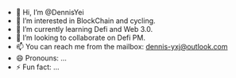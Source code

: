 - 👋 Hi, I’m @DennisYei
- 👀 I’m interested in BlockChain and cycling.
- 🌱 I’m currently learning Defi and Web 3.0.
- 💞️ I’m looking to collaborate on Defi PM.
- 📫 You can reach me from the mailbox: dennis-yxj@outlook.com
- 😄 Pronouns: ...
- ⚡ Fun fact: ...

<!---
DennisYei/DennisYei is a ✨ special ✨ repository because its `README.md` (this file) appears on your GitHub profile.
You can click the Preview link to take a look at your changes.
--->
